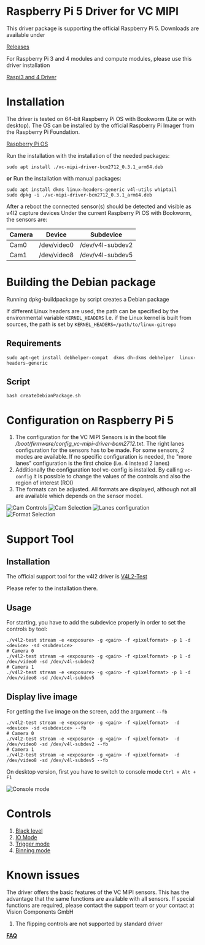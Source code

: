 # Raspberry Pi 5 Driver for VC MIPI
This driver package is supporting the official Raspberry Pi 5. 
Downloads are available under 

[Releases](https://github.com/VC-MIPI-modules/vc_mipi_raspi/releases)

For Raspberry Pi 3 and 4 modules and compute modules, please use this driver installation

[Raspi3 and 4 Driver](https://www.mipi-modules.com/fileadmin/external/documentation/hardware/VC_MIPI_Raspberry_PI/index.html)

# Installation
The driver is tested on 64-bit Raspberry Pi OS with Bookworm (Lite or with desktop).
The OS can be installed by the official Raspberry Pi Imager from the Raspberry Pi Foundation.

[Raspberry Pi OS](https://www.raspberrypi.com/software/)

Run the installation with the installation of the needed packages: 
```
sudo apt install ./vc-mipi-driver-bcm2712_0.3.1_arm64.deb
```
<b>or</b>
Run the installation with manual packages:
```
sudo apt install dkms linux-headers-generic v4l-utils whiptail
sudo dpkg -i ./vc-mipi-driver-bcm2712_0.3.1_arm64.deb
```
After a reboot the connected sensor(s) should be detected and visible as v4l2 capture devices
Under the current Raspberry Pi OS with Bookworm, 
the sensors are:

| Camera   | Device      | Subdevice        |
| -------- | ----------- | ---------------- |
| Cam0     | /dev/video0 | /dev/v4l-subdev2 |
| Cam1     | /dev/video8 | /dev/v4l-subdev5 |


# Building the Debian package

Running dpkg-buildpackage by script creates a Debian package

If different Linux headers are used, 
the path can be specified by the environmental variable ```KERNEL_HEADERS```
I.e. if the Linux kernel is built from sources, 
the path is set by ```KERNEL_HEADERS=/path/to/linux-gitrepo```

## Requirements
```
sudo apt-get install debhelper-compat  dkms dh-dkms debhelper  linux-headers-generic
```
## Script
```
bash createDebianPackage.sh
```

# Configuration on Raspberry Pi 5

1. The configuration for the VC MIPI Sensors is in the boot file 
<i>/boot/firmware/config_vc-mipi-driver-bcm2712.txt</i>. 
The right lanes configuration for the sensors has to be made. For some sensors, 2 modes are available. 
If no specific configuration is needed, the "more lanes" configuration is the first choice (i.e. 4 instead 2 lanes)
2. Additionally the configuration tool vc-config is installed. By calling ```vc-config```
it is possible to change the values of the controls and also the region of interest (ROI)
3. The formats can be adjusted. All formats are displayed, although not all are available which depends on the sensor model.

![Cam Controls](./docs/images/whiptail_controls.png "Cam Controls")
![Cam Selection](./docs/images/whiptail_cam_selection.png "Cam Selection")
![Lanes configuration](./docs/images/whiptail_lanes_config.png "Lanes configuration")
![Format Selection](./docs/images/whiptail_format_settings.png "Format settings")


# Support Tool
## Installation
The official support tool for the v4l2 driver is 
[V4L2-Test](https://github.com/pmliquify/v4l2-test/tree/master)

Please refer to the installation there. 
## Usage
For starting, you have to add the subdevice properly in order to set the controls by tool:
```shell
./v4l2-test stream -e <exposure> -g <gain> -f <pixelformat> -p 1 -d <device> -sd <subdevice>
# Camera 0
./v4l2-test stream -e <exposure> -g <gain> -f <pixelformat> -p 1 -d /dev/video0 -sd /dev/v4l-subdev2
# Camera 1
./v4l2-test stream -e <exposure> -g <gain> -f <pixelformat> -p 1 -d /dev/video8 -sd /dev/v4l-subdev5
```
## Display live image

For getting the live image on the screen, add the argument `--fb`

```shell
./v4l2-test stream -e <exposure> -g <gain> -f <pixelformat>  -d <device> -sd <subdevice> --fb
# Camera 0
./v4l2-test stream -e <exposure> -g <gain> -f <pixelformat>  -d /dev/video0 -sd /dev/v4l-subdev2 --fb
# Camera 1
./v4l2-test stream -e <exposure> -g <gain> -f <pixelformat>  -d /dev/video8 -sd /dev/v4l-subdev5 --fb
```

On desktop version, first you have to switch to console mode `Ctrl + Alt + F1`

![Console mode](./docs/images/RaspiDesktopFramebuffer.gif)

# Controls
1. [Black level](./docs/black_level.md)
2. [IO Mode](./docs/io_mode.md)
3. [Trigger mode](./docs/trigger_mode.md)
4. [Binning mode](./docs/binning_mode.md)

# Known issues

The driver offers the basic features of the VC MIPI sensors. 
This has the advantage that the same functions are available with all sensors. 
If special functions are required, please contact the support team or your contact at Vision Components GmbH 

1. The flipping controls are not supported by standard driver

<b>[FAQ](./docs/faq.md)
